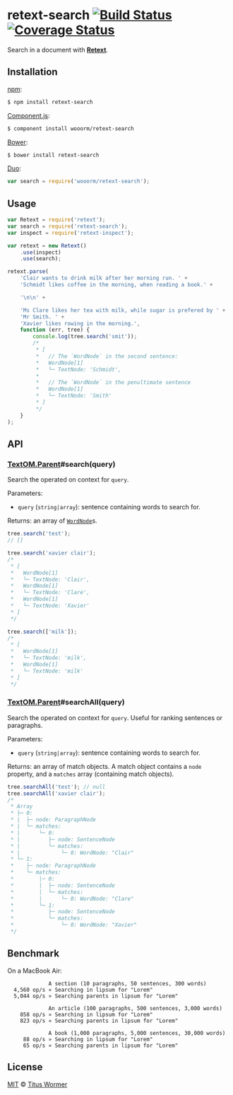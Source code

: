# retext-search [![Build Status](https://img.shields.io/travis/wooorm/retext-search.svg?style=flat)](https://travis-ci.org/wooorm/retext-search) [![Coverage Status](https://img.shields.io/coveralls/wooorm/retext-search.svg?style=flat)](https://coveralls.io/r/wooorm/retext-search?branch=master)

Search in a document with **[Retext](https://github.com/wooorm/retext)**.

## Installation

[npm](https://docs.npmjs.com/cli/install):

```bash
$ npm install retext-search
```

[Component.js](https://github.com/componentjs/component):

```bash
$ component install wooorm/retext-search
```

[Bower](http://bower.io/#install-packages):

```bash
$ bower install retext-search
```

[Duo](http://duojs.org/#getting-started):

```javascript
var search = require('wooorm/retext-search');
```

## Usage

```javascript
var Retext = require('retext');
var search = require('retext-search');
var inspect = require('retext-inspect');

var retext = new Retext()
    .use(inspect)
    .use(search);

retext.parse(
    'Clair wants to drink milk after her morning run. ' +
    'Schmidt likes coffee in the morning, when reading a book.' +

    '\n\n' +

    'Ms Clare likes her tea with milk, while sugar is prefered by ' +
    'Mr Smith. ' +
    'Xavier likes rowing in the morning.',
    function (err, tree) {
        console.log(tree.search('smit'));
        /*
         * [
         *   // The `WordNode` in the second sentence:
         *   WordNode[1]
         *   └─ TextNode: 'Schmidt',
         *
         *   // The `WordNode` in the penultimate sentence
         *   WordNode[1]
         *   └─ TextNode: 'Smith'
         * ]
         */
    }
);
```

## API

### [TextOM.Parent](https://github.com/wooorm/textom#textomparent-nlcstparent)#search(query)

Search the operated on context for `query`.

Parameters:

- `query` (`string|array`): sentence containing words to search for.

Returns: an array of [`WordNode`](https://github.com/wooorm/textom#textomwordnode-nlcstwordnode)s.

```javascript
tree.search('test');
// []

tree.search('xavier clair');
/*
 * [
 *   WordNode[1]
 *   └─ TextNode: 'Clair',
 *   WordNode[1]
 *   └─ TextNode: 'Clare',
 *   WordNode[1]
 *   └─ TextNode: 'Xavier'
 * ]
 */

tree.search(['milk']);
/*
 * [
 *   WordNode[1]
 *   └─ TextNode: 'milk',
 *   WordNode[1]
 *   └─ TextNode: 'milk'
 * ]
 */
```

### [TextOM.Parent](https://github.com/wooorm/textom#textomparent-nlcstparent)#searchAll(query)

Search the operated on context for `query`. Useful for ranking sentences or paragraphs.

Parameters:

- `query` (`string|array`): sentence containing words to search for.

Returns: an array of match objects. A match object contains a `node` property, and a `matches` array (containing match objects).

```javascript
tree.searchAll('test'); // null
tree.searchAll('xavier clair');
/*
 * Array
 * ├─ 0:
 * |  ├─ node: ParagraphNode
 * |  └─ matches:
 * |      └─ 0:
 * |         ├─ node: SentenceNode
 * |         └─ matches:
 * |             └─ 0: WordNode: "Clair"
 * └─ 1:
 *    ├─ node: ParagraphNode
 *    └─ matches:
 *        |─ 0:
 *        |  ├─ node: SentenceNode
 *        |  └─ matches:
 *        |      └─ 0: WordNode: "Clare"
 *        └─ 1:
 *           ├─ node: SentenceNode
 *           └─ matches:
 *               └─ 0: WordNode: "Xavier"
 */
```

## Benchmark

On a MacBook Air:

```text
             A section (10 paragraphs, 50 sentences, 300 words)
  4,560 op/s » Searching in lipsum for "Lorem"
  5,044 op/s » Searching parents in lipsum for "Lorem"

             An article (100 paragraphs, 500 sentences, 3,000 words)
    858 op/s » Searching in lipsum for "Lorem"
    823 op/s » Searching parents in lipsum for "Lorem"

             A book (1,000 paragraphs, 5,000 sentences, 30,000 words)
     88 op/s » Searching in lipsum for "Lorem"
     65 op/s » Searching parents in lipsum for "Lorem"
```

## License

[MIT](LICENSE) © [Titus Wormer](http://wooorm.com)
